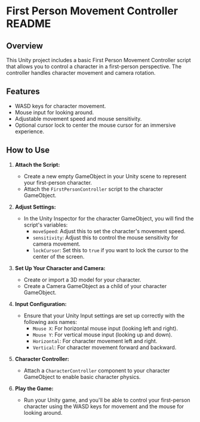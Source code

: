 # First Person Movement Controller README

## Overview
This Unity project includes a basic First Person Movement Controller script that allows you to control a character in a first-person perspective. The controller handles character movement and camera rotation.

## Features
- WASD keys for character movement.
- Mouse input for looking around.
- Adjustable movement speed and mouse sensitivity.
- Optional cursor lock to center the mouse cursor for an immersive experience.

## How to Use
1. **Attach the Script:**
   - Create a new empty GameObject in your Unity scene to represent your first-person character.
   - Attach the `FirstPersonController` script to the character GameObject.

2. **Adjust Settings:**
   - In the Unity Inspector for the character GameObject, you will find the script's variables:
     - `moveSpeed`: Adjust this to set the character's movement speed.
     - `sensitivity`: Adjust this to control the mouse sensitivity for camera movement.
     - `lockCursor`: Set this to `true` if you want to lock the cursor to the center of the screen.

3. **Set Up Your Character and Camera:**
   - Create or import a 3D model for your character.
   - Create a Camera GameObject as a child of your character GameObject.

4. **Input Configuration:**
   - Ensure that your Unity Input settings are set up correctly with the following axis names:
     - `Mouse X`: For horizontal mouse input (looking left and right).
     - `Mouse Y`: For vertical mouse input (looking up and down).
     - `Horizontal`: For character movement left and right.
     - `Vertical`: For character movement forward and backward.

5. **Character Controller:**
   - Attach a `CharacterController` component to your character GameObject to enable basic character physics.

6. **Play the Game:**
   - Run your Unity game, and you'll be able to control your first-person character using the WASD keys for movement and the mouse for looking around.
